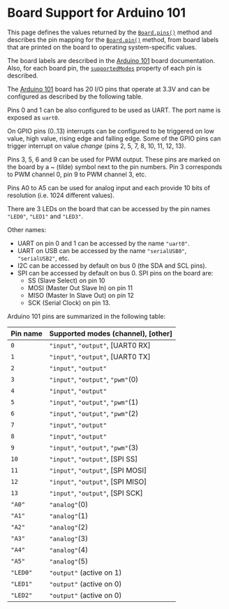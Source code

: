 Board Support for Arduino 101
=============================

This page defines the values returned by the [`Board.pins()`](./README.md/#getpins) method and describes the pin mapping for the [`Board.pin()`](./README.md/#getpin) method, from board labels that are printed on the board to operating system-specific values.

The board labels are described in the [Arduino 101](https://www.arduino.cc/en/Main/ArduinoBoard101) board documentation. Also, for each board pin, the [`supportedModes`](./README.md/#pin) property of each pin is described.

The [Arduino 101](https://www.arduino.cc/en/Main/ArduinoBoard101) board has 20 I/O pins that operate at 3.3V and can be configured as described by the following table.

Pins 0 and 1 can be also configured to be used as UART. The port name is exposed as `uart0`.

On GPIO pins (0..13) interrupts can be configured to be triggered on low value, high value, rising edge and falling edge. Some of the GPIO pins can trigger interrupt on value *change* (pins 2, 5, 7, 8, 10, 11, 12, 13).

Pins 3, 5, 6 and 9 can be used for PWM output. These pins are marked on the board by a ~ (tilde) symbol next to the pin numbers. Pin 3 corresponds to PWM channel 0, pin 9 to PWM channel 3, etc.

Pins A0 to A5 can be used for analog input and each provide 10 bits of resolution (i.e. 1024 different values).

There are 3 LEDs on the board that can be accessed by the pin names `"LED0"`, `"LED1"` and `"LED3"`.

Other names:
- UART on pin 0 and 1 can be accessed by the name `"uart0"`.
- UART on USB can be accessed by the name `"serialUSB0"`, `"serialUSB2"`, etc.
- I2C can be accessed by default on bus 0 (the SDA and SCL pins).
- SPI can be accessed by default on bus 0. SPI pins on the board are:
  * SS (Slave Select) on pin 10
  * MOSI  (Master Out Slave In) on pin 11
  * MISO (Master In Slave Out) on pin 12
  * SCK (Serial Clock) on pin 13.

Arduino 101 pins are summarized in the following table:

|Pin name |Supported modes (channel), [other]  |
| ---     | ---                                |
| `0`     | `"input"`, `"output"`, [UART0 RX]  |
| `1`     | `"input"`, `"output"`, [UART0 TX]  |
| `2`     | `"input"`, `"output"`              |
| `3`     | `"input"`, `"output"`, `"pwm"`(0)  |
| `4`     | `"input"`, `"output"`              |
| `5`     | `"input"`, `"output"`, `"pwm"`(1)  |
| `6`     | `"input"`, `"output"`, `"pwm"`(2)  |
| `7`     | `"input"`, `"output"`              |
| `8`     | `"input"`, `"output"`              |
| `9`     | `"input"`, `"output"`, `"pwm"`(3)  |
| `10`    | `"input"`, `"output"`, [SPI SS]    |
| `11`    | `"input"`, `"output"`, [SPI MOSI]  |
| `12`    | `"input"`, `"output"`, [SPI MISO]  |
| `13`    | `"input"`, `"output"`, [SPI SCK]   |
| `"A0"`  | `"analog"`(0)                      |
| `"A1"`  | `"analog"`(1)                      |
| `"A2"`  | `"analog"`(2)                      |
| `"A3"`  | `"analog"`(3)                      |
| `"A4"`  | `"analog"`(4)                      |
| `"A5"`  | `"analog"`(5)                      |
| `"LED0"`| `"output"` (active on 1)           |
| `"LED1"`| `"output"` (active on 0)           |
| `"LED2"`| `"output"` (active on 0)           |


